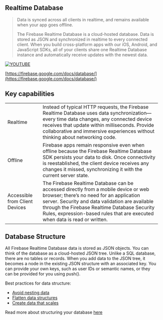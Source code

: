 
## Realtime Database

>
> Data is synced across all clients in realtime, and remains available when your app goes offline.
>
> The Firebase Realtime Database is a cloud-hosted database. Data is stored as JSON and synchronized 
> in realtime to every connected client. When you build cross-platform apps with our iOS, Android, 
> and JavaScript SDKs, all of your clients share one Realtime Database instance and automatically 
> receive updates with the newest data.
>


[![YOUTUBE](https://img.youtube.com/vi/U5aeM5dvUpA/0.jpg)](https://www.youtube.com/watch?v=U5aeM5dvUpA)

[https://firebase.google.com/docs/database/](https://firebase.google.com/docs/database/)


## Key capabilities

| | |
|---|---|
| Realtime   | Instead of typical HTTP requests, the Firebase Realtime Database uses data synchronization—every time data changes, any connected device receives that update within milliseconds. Provide collaborative and immersive experiences without thinking about networking code. |
| Offline | Firebase apps remain responsive even when offline because the Firebase Realtime Database SDK persists your data to disk. Once connectivity is reestablished, the client device receives any changes it missed, synchronizing it with the current server state. |
| Accessible from Client Devices | The Firebase Realtime Database can be accessed directly from a mobile device or web browser; there’s no need for an application server. Security and data validation are available through the Firebase Realtime Database Security Rules, expression-based rules that are executed when data is read or written. |


## Database Structure

All Firebase Realtime Database data is stored as JSON objects. You can think of 
the database as a cloud-hosted JSON tree. Unlike a SQL database, there are no 
tables or records. When you add data to the JSON tree, it becomes a node in the 
existing JSON structure with an associated key. You can provide your own keys, 
such as user IDs or semantic names, or they can be provided for you using push().

Best practices for data structure:

- [Avoid nesting data](https://firebase.google.com/docs/database/android/structure-data#avoid_nesting_data)
- [Flatten data structures](https://firebase.google.com/docs/database/android/structure-data#flatten_data_structures)
- [Create data that scales](https://firebase.google.com/docs/database/android/structure-data#fanout)

Read more about structuring your database [here](https://firebase.google.com/docs/database/android/structure-data)




